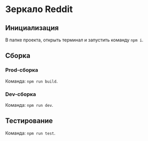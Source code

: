 # Зеркалo Reddit

## Инициализация

В папке проекта, открыть терминал и запустить команду `npm i`.

## Сборка

### Prod-сборка
Команда: `npm run build`.

### Dev-сборка
Команда: `npm run dev`.

## Тестирование

Команда: `npm run test`.

